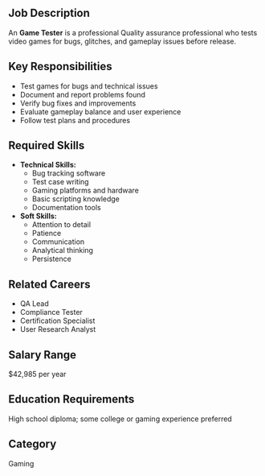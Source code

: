 ## Job Description
An **Game Tester** is a professional Quality assurance professional who tests video games for bugs, glitches, and gameplay issues before release.

## Key Responsibilities
- Test games for bugs and technical issues
- Document and report problems found
- Verify bug fixes and improvements
- Evaluate gameplay balance and user experience
- Follow test plans and procedures

## Required Skills
- **Technical Skills:**
  - Bug tracking software
  - Test case writing
  - Gaming platforms and hardware
  - Basic scripting knowledge
  - Documentation tools
- **Soft Skills:**
  - Attention to detail
  - Patience
  - Communication
  - Analytical thinking
  - Persistence

## Related Careers
- QA Lead
- Compliance Tester
- Certification Specialist
- User Research Analyst

## Salary Range
$42,985 per year

## Education Requirements
High school diploma; some college or gaming experience preferred

## Category
Gaming
